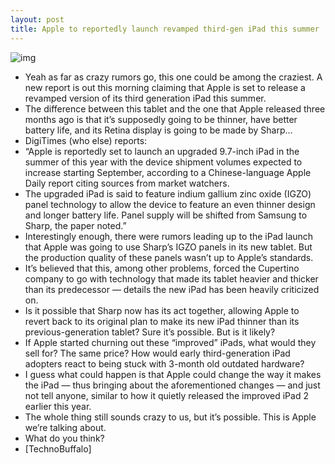 ```yaml
---
layout: post
title: Apple to reportedly launch revamped third-gen iPad this summer
---
```

![img](http://media.idownloadblog.com/wp-content/uploads/2012/05/iPad-3-iPhoto-teaser.jpg)
* Yeah as far as crazy rumors go, this one could be among the craziest. A new report is out this morning claiming that Apple is set to release a revamped version of its third generation iPad this summer.
* The difference between this tablet and the one that Apple released three months ago is that it’s supposedly going to be thinner, have better battery life, and its Retina display is going to be made by Sharp…
* DigiTimes (who else) reports:
* “Apple is reportedly set to launch an upgraded 9.7-inch iPad in the summer of this year with the device shipment volumes expected to increase starting September, according to a Chinese-language Apple Daily report citing sources from market watchers.
* The upgraded iPad is said to feature indium gallium zinc oxide (IGZO) panel technology to allow the device to feature an even thinner design and longer battery life. Panel supply will be shifted from Samsung to Sharp, the paper noted.”
* Interestingly enough, there were rumors leading up to the iPad launch that Apple was going to use Sharp’s IGZO panels in its new tablet. But the production quality of these panels wasn’t up to Apple’s standards.
* It’s believed that this, among other problems, forced the Cupertino company to go with technology that made its tablet heavier and thicker than its predecessor — details the new iPad has been heavily criticized on.
* Is it possible that Sharp now has its act together, allowing Apple to revert back to its original plan to make its new iPad thinner than its previous-generation tablet? Sure it’s possible. But is it likely?
* If Apple started churning out these “improved” iPads, what would they sell for? The same price? How would early third-generation iPad adopters react to being stuck with 3-month old outdated hardware?
* I guess what could happen is that Apple could change the way it makes the iPad — thus bringing about the aforementioned changes — and just not tell anyone, similar to how it quietly released the improved iPad 2 earlier this year.
* The whole thing still sounds crazy to us, but it’s possible. This is Apple we’re talking about.
* What do you think?
* [TechnoBuffalo]

